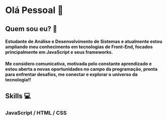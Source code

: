 # Olá Pessoal 👋 
## Quem sou eu? 💓
#### Estudante de Análise e Desenvolvimento de Sistemas e atualmente estou ampliando meu conhecimento em tecnologias de Front-End, focados principalmente em JavaScript e seus frameworks. 

#### Me considero comunicativa, motivada pelo constante aprendizado e estou aberta a novas oportunidades no campo da programação, pronta para enfrentar desafios, me conectar e explorar o universo da tecnologia!!

## Skills 💻

### JavaScript / HTML / CSS
